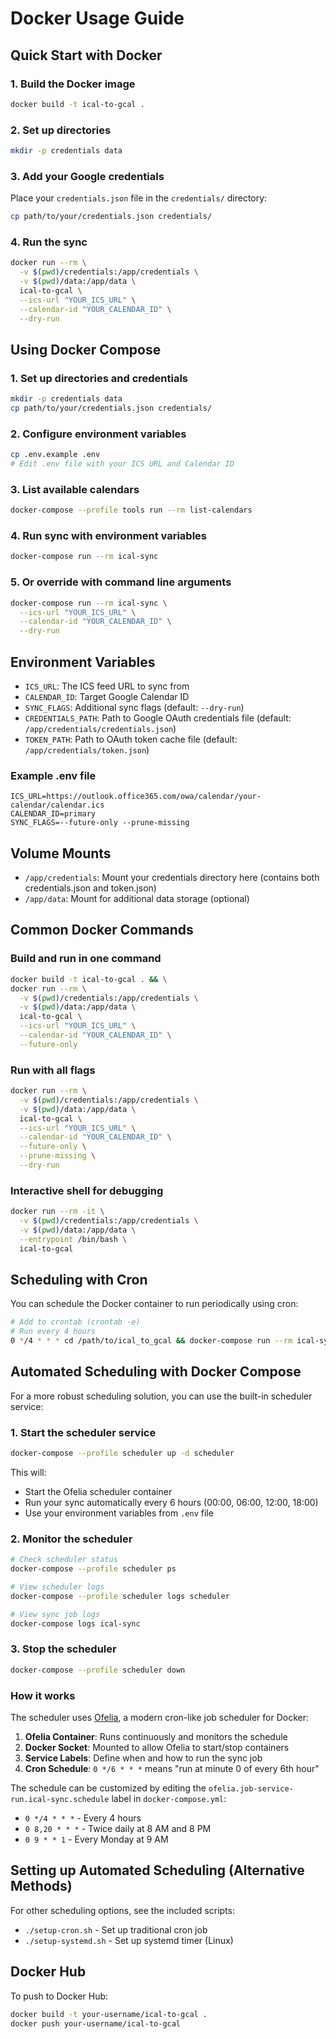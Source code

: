 # Docker Usage Guide

## Quick Start with Docker

### 1. Build the Docker image

```bash
docker build -t ical-to-gcal .
```

### 2. Set up directories

```bash
mkdir -p credentials data
```

### 3. Add your Google credentials

Place your `credentials.json` file in the `credentials/` directory:

```bash
cp path/to/your/credentials.json credentials/
```

### 4. Run the sync

```bash
docker run --rm \
  -v $(pwd)/credentials:/app/credentials \
  -v $(pwd)/data:/app/data \
  ical-to-gcal \
  --ics-url "YOUR_ICS_URL" \
  --calendar-id "YOUR_CALENDAR_ID" \
  --dry-run
```

## Using Docker Compose

### 1. Set up directories and credentials

```bash
mkdir -p credentials data
cp path/to/your/credentials.json credentials/
```

### 2. Configure environment variables

```bash
cp .env.example .env
# Edit .env file with your ICS URL and Calendar ID
```

### 3. List available calendars

```bash
docker-compose --profile tools run --rm list-calendars
```

### 4. Run sync with environment variables

```bash
docker-compose run --rm ical-sync
```

### 5. Or override with command line arguments

```bash
docker-compose run --rm ical-sync \
  --ics-url "YOUR_ICS_URL" \
  --calendar-id "YOUR_CALENDAR_ID" \
  --dry-run
```

## Environment Variables

- `ICS_URL`: The ICS feed URL to sync from
- `CALENDAR_ID`: Target Google Calendar ID
- `SYNC_FLAGS`: Additional sync flags (default: `--dry-run`)
- `CREDENTIALS_PATH`: Path to Google OAuth credentials file (default: `/app/credentials/credentials.json`)
- `TOKEN_PATH`: Path to OAuth token cache file (default: `/app/credentials/token.json`)

### Example .env file

```env
ICS_URL=https://outlook.office365.com/owa/calendar/your-calendar/calendar.ics
CALENDAR_ID=primary
SYNC_FLAGS=--future-only --prune-missing
```

## Volume Mounts

- `/app/credentials`: Mount your credentials directory here (contains both credentials.json and token.json)
- `/app/data`: Mount for additional data storage (optional)

## Common Docker Commands

### Build and run in one command
```bash
docker build -t ical-to-gcal . && \
docker run --rm \
  -v $(pwd)/credentials:/app/credentials \
  -v $(pwd)/data:/app/data \
  ical-to-gcal \
  --ics-url "YOUR_ICS_URL" \
  --calendar-id "YOUR_CALENDAR_ID" \
  --future-only
```

### Run with all flags
```bash
docker run --rm \
  -v $(pwd)/credentials:/app/credentials \
  -v $(pwd)/data:/app/data \
  ical-to-gcal \
  --ics-url "YOUR_ICS_URL" \
  --calendar-id "YOUR_CALENDAR_ID" \
  --future-only \
  --prune-missing \
  --dry-run
```

### Interactive shell for debugging
```bash
docker run --rm -it \
  -v $(pwd)/credentials:/app/credentials \
  -v $(pwd)/data:/app/data \
  --entrypoint /bin/bash \
  ical-to-gcal
```

## Scheduling with Cron

You can schedule the Docker container to run periodically using cron:

```bash
# Add to crontab (crontab -e)
# Run every 4 hours
0 */4 * * * cd /path/to/ical_to_gcal && docker-compose run --rm ical-sync --ics-url "YOUR_ICS_URL" --calendar-id "YOUR_CALENDAR_ID" --future-only
```

## Automated Scheduling with Docker Compose

For a more robust scheduling solution, you can use the built-in scheduler service:

### 1. Start the scheduler service

```bash
docker-compose --profile scheduler up -d scheduler
```

This will:
- Start the Ofelia scheduler container
- Run your sync automatically every 6 hours (00:00, 06:00, 12:00, 18:00)
- Use your environment variables from `.env` file

### 2. Monitor the scheduler

```bash
# Check scheduler status
docker-compose --profile scheduler ps

# View scheduler logs
docker-compose --profile scheduler logs scheduler

# View sync job logs
docker-compose logs ical-sync
```

### 3. Stop the scheduler

```bash
docker-compose --profile scheduler down
```

### How it works

The scheduler uses [Ofelia](https://github.com/mcuadros/ofelia), a modern cron-like job scheduler for Docker:

1. **Ofelia Container**: Runs continuously and monitors the schedule
2. **Docker Socket**: Mounted to allow Ofelia to start/stop containers
3. **Service Labels**: Define when and how to run the sync job
4. **Cron Schedule**: `0 */6 * * *` means "run at minute 0 of every 6th hour"

The schedule can be customized by editing the `ofelia.job-service-run.ical-sync.schedule` label in `docker-compose.yml`:
- `0 */4 * * *` - Every 4 hours
- `0 8,20 * * *` - Twice daily at 8 AM and 8 PM
- `0 9 * * 1` - Every Monday at 9 AM

## Setting up Automated Scheduling (Alternative Methods)

For other scheduling options, see the included scripts:
- `./setup-cron.sh` - Set up traditional cron job
- `./setup-systemd.sh` - Set up systemd timer (Linux)

## Docker Hub

To push to Docker Hub:

```bash
docker build -t your-username/ical-to-gcal .
docker push your-username/ical-to-gcal
```
